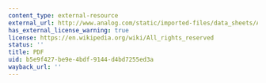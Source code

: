 ```yaml
---
content_type: external-resource
external_url: http://www.analog.com/static/imported-files/data_sheets/ADXL103_203.pdf
has_external_license_warning: true
license: https://en.wikipedia.org/wiki/All_rights_reserved
status: ''
title: PDF
uid: b5e9f427-be9e-4bdf-9144-d4bd7255ed3a
wayback_url: ''
---
```

